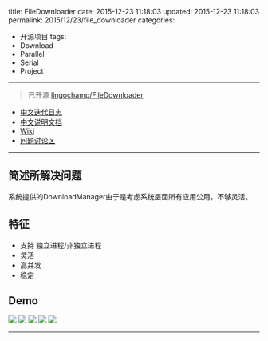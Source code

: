 title: FileDownloader
date: 2015-12-23 11:18:03
updated: 2015-12-23 11:18:03
permalink: 2015/12/23/file_downloader
categories:
- 开源项目
tags:
- Download
- Parallel
- Serial
- Project

---

> 已开源 [lingochamp/FileDownloader](https://github.com/lingochamp/FileDownloader)

- [中文迭代日志](https://github.com/lingochamp/FileDownloader/blob/master/CHANGELOG.md)
- [中文说明文档](https://github.com/lingochamp/FileDownloader/blob/master/README-zh.md)
- [Wiki](https://github.com/lingochamp/FileDownloader/wiki)
- [问题讨论区](https://github.com/lingochamp/FileDownloader/issues)

<!-- more -->

---

## 简述所解决问题

系统提供的DownloadManager由于是考虑系统层面所有应用公用，不够灵活。

## 特征

- 支持 独立进程/非独立进程
- 灵活
- 高并发
- 稳定

## Demo

![](/img/filedownloader-serial_tasks_demo.gif)
![](/img/filedownloader-parallel_tasks_demo.gif)
![](/img/filedownloader-tasks_manager_demo.gif)
![](/img/filedownloader-mix_tasks_demo.gif)
![](/img/filedownloader-avoid_drop_frames1.gif)

---

